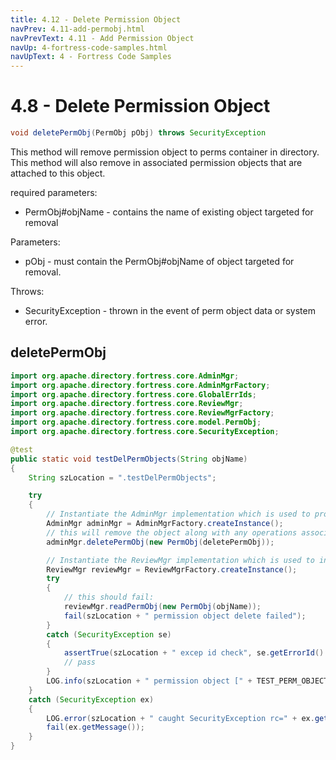 ```yaml
---
title: 4.12 - Delete Permission Object
navPrev: 4.11-add-permobj.html
navPrevText: 4.11 - Add Permission Object
navUp: 4-fortress-code-samples.html
navUpText: 4 - Fortress Code Samples
---
```


# 4.8 - Delete Permission Object

```java
void deletePermObj(PermObj pObj) throws SecurityException
```

This method will remove permission object to perms container in directory. 
This method will also remove in associated permission objects that are attached to this object.

required parameters:
- PermObj#objName - contains the name of existing object targeted for removal

Parameters:
- pObj - must contain the PermObj#objName of object targeted for removal.

Throws:
- SecurityException - thrown in the event of perm object data or system error.

## deletePermObj

```java
import org.apache.directory.fortress.core.AdminMgr;
import org.apache.directory.fortress.core.AdminMgrFactory;
import org.apache.directory.fortress.core.GlobalErrIds;
import org.apache.directory.fortress.core.ReviewMgr;
import org.apache.directory.fortress.core.ReviewMgrFactory;
import org.apache.directory.fortress.core.model.PermObj;
import org.apache.directory.fortress.core.SecurityException;

@test
public static void testDelPermObjects(String objName)
{
    String szLocation = ".testDelPermObjects";

    try
    {
        // Instantiate the AdminMgr implementation which is used to provision RBAC policies.
        AdminMgr adminMgr = AdminMgrFactory.createInstance();
        // this will remove the object along with any operations associated with it:
        adminMgr.deletePermObj(new PermObj(deletePermObj));

        // Instantiate the ReviewMgr implementation which is used to interrogate policy information.
        ReviewMgr reviewMgr = ReviewMgrFactory.createInstance();
        try
        {
            // this should fail:
            reviewMgr.readPermObj(new PermObj(objName));
            fail(szLocation + " permission object delete failed");
        }
        catch (SecurityException se)
        {
            assertTrue(szLocation + " excep id check", se.getErrorId() == GlobalErrIds.PERM_OBJ_NOT_FOUND);
            // pass
        }
        LOG.info(szLocation + " permission object [" + TEST_PERM_OBJECT + "] success");
    }
    catch (SecurityException ex)
    {
        LOG.error(szLocation + " caught SecurityException rc=" + ex.getErrorId() + ", msg=" + ex.getMessage(), ex);
        fail(ex.getMessage());
    }
}
```
